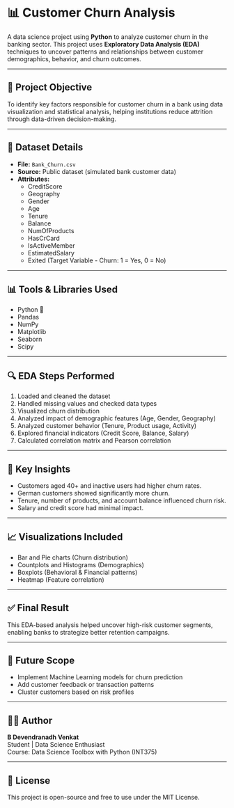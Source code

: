 # 📊 Customer Churn Analysis

A data science project using **Python** to analyze customer churn in the banking sector. This project uses **Exploratory Data Analysis (EDA)** techniques to uncover patterns and relationships between customer demographics, behavior, and churn outcomes.

---

## 📌 Project Objective

To identify key factors responsible for customer churn in a bank using data visualization and statistical analysis, helping institutions reduce attrition through data-driven decision-making.

---

## 📁 Dataset Details

- **File:** `Bank_Churn.csv`
- **Source:** Public dataset (simulated bank customer data)
- **Attributes:**
  - CreditScore
  - Geography
  - Gender
  - Age
  - Tenure
  - Balance
  - NumOfProducts
  - HasCrCard
  - IsActiveMember
  - EstimatedSalary
  - Exited (Target Variable - Churn: 1 = Yes, 0 = No)

---

## 📊 Tools & Libraries Used

- Python 🐍
- Pandas
- NumPy
- Matplotlib
- Seaborn
- Scipy

---

## 🔍 EDA Steps Performed

1. Loaded and cleaned the dataset
2. Handled missing values and checked data types
3. Visualized churn distribution
4. Analyzed impact of demographic features (Age, Gender, Geography)
5. Analyzed customer behavior (Tenure, Product usage, Activity)
6. Explored financial indicators (Credit Score, Balance, Salary)
7. Calculated correlation matrix and Pearson correlation

---

## 🎯 Key Insights

- Customers aged 40+ and inactive users had higher churn rates.
- German customers showed significantly more churn.
- Tenure, number of products, and account balance influenced churn risk.
- Salary and credit score had minimal impact.

---

## 📈 Visualizations Included

- Bar and Pie charts (Churn distribution)
- Countplots and Histograms (Demographics)
- Boxplots (Behavioral & Financial patterns)
- Heatmap (Feature correlation)

---

## ✅ Final Result

This EDA-based analysis helped uncover high-risk customer segments, enabling banks to strategize better retention campaigns.

---

## 📌 Future Scope

- Implement Machine Learning models for churn prediction
- Add customer feedback or transaction patterns
- Cluster customers based on risk profiles

---

## 🙋‍♂️ Author

**B Devendranadh Venkat**  
Student | Data Science Enthusiast  
Course: Data Science Toolbox with Python (INT375)

---

## 📄 License

This project is open-source and free to use under the MIT License.
